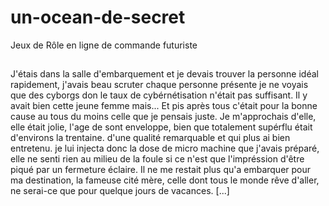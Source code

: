 # un-ocean-de-secret
Jeux de Rôle en ligne de commande futuriste

##



J'étais dans la salle d'embarquement et je devais trouver la personne idéal rapidement, j'avais beau scruter chaque personne présente je ne voyais que des cyborgs don le taux de cybérnétisation n'était pas suffisant. Il y avait bien cette jeune femme mais... Et pis après tous c'était pour la bonne cause au tous du moins celle que je pensais juste.
Je m'approchais d'elle, elle était jolie, l'age de sont enveloppe, bien que totalement supérflu était d'environs la trentaine. d'une qualité remarquable et qui plus ai bien entretenu. je lui injecta donc
la dose de micro machine que j'avais préparé, elle ne senti rien au milieu de la foule si ce n'est que l'impréssion d'être piqué par un fermeture éclaire.
Il ne me restait plus qu'a embarquer pour ma destination, la fameuse cité mère, celle dont tous le monde rêve d'aller, ne serai-ce que pour quelque jours de vacances. [...]
